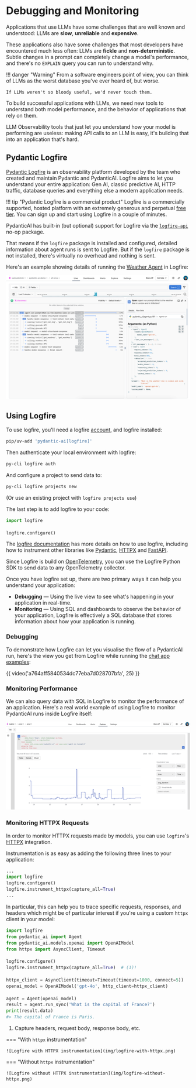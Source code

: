# Debugging and Monitoring

Applications that use LLMs have some challenges that are well known and understood: LLMs are **slow**, **unreliable** and **expensive**.

These applications also have some challenges that most developers have encountered much less often: LLMs are **fickle** and **non-deterministic**. Subtle changes in a prompt can completely change a model's performance, and there's no `EXPLAIN` query you can run to understand why.

!!! danger "Warning"
    From a software engineers point of view, you can think of LLMs as the worst database you've ever heard of, but worse.

    If LLMs weren't so bloody useful, we'd never touch them.

To build successful applications with LLMs, we need new tools to understand both model performance, and the behavior of applications that rely on them.

LLM Observability tools that just let you understand how your model is performing are useless: making API calls to an LLM is easy, it's building that into an application that's hard.

## Pydantic Logfire

[Pydantic Logfire](https://pydantic.dev/logfire) is an observability platform developed by the team who created and maintain Pydantic and PydanticAI. Logfire aims to let you understand your entire application: Gen AI, classic predictive AI, HTTP traffic, database queries and everything else a modern application needs.

!!! tip "Pydantic Logfire is a commercial product"
    Logfire is a commercially supported, hosted platform with an extremely generous and perpetual [free tier](https://pydantic.dev/pricing/).
    You can sign up and start using Logfire in a couple of minutes.

PydanticAI has built-in (but optional) support for Logfire via the [`logfire-api`](https://github.com/pydantic/logfire/tree/main/logfire-api) no-op package.

That means if the `logfire` package is installed and configured, detailed information about agent runs is sent to Logfire. But if the `logfire` package is not installed, there's virtually no overhead and nothing is sent.

Here's an example showing details of running the [Weather Agent](examples/weather-agent.md) in Logfire:

![Weather Agent Logfire](img/logfire-weather-agent.png)

## Using Logfire

To use logfire, you'll need a logfire [account](https://logfire.pydantic.dev), and logfire installed:

```bash
pip/uv-add 'pydantic-ai[logfire]'
```

Then authenticate your local environment with logfire:

```bash
py-cli logfire auth
```

And configure a project to send data to:

```bash
py-cli logfire projects new
```

(Or use an existing project with `logfire projects use`)

The last step is to add logfire to your code:

```python {title="adding_logfire.py"}
import logfire

logfire.configure()
```

The [logfire documentation](https://logfire.pydantic.dev/docs/) has more details on how to use logfire,
including how to instrument other libraries like [Pydantic](https://logfire.pydantic.dev/docs/integrations/pydantic/),
[HTTPX](https://logfire.pydantic.dev/docs/integrations/http-clients/httpx/) and [FastAPI](https://logfire.pydantic.dev/docs/integrations/web-frameworks/fastapi/).

Since Logfire is build on [OpenTelemetry](https://opentelemetry.io/), you can use the Logfire Python SDK to send data to any OpenTelemetry collector.

Once you have logfire set up, there are two primary ways it can help you understand your application:

* **Debugging** — Using the live view to see what's happening in your application in real-time.
* **Monitoring** — Using SQL and dashboards to observe the behavior of your application, Logfire is effectively a SQL database that stores information about how your application is running.

### Debugging

To demonstrate how Logfire can let you visualise the flow of a PydanticAI run, here's the view you get from Logfire while running the [chat app examples](examples/chat-app.md):

{{ video('a764aff5840534dc77eba7d028707bfa', 25) }}

### Monitoring Performance

We can also query data with SQL in Logfire to monitor the performance of an application. Here's a real world example of using Logfire to monitor PydanticAI runs inside Logfire itself:

![Logfire monitoring PydanticAI](img/logfire-monitoring-pydanticai.png)

### Monitoring HTTPX Requests

In order to monitor HTTPX requests made by models, you can use `logfire`'s [HTTPX](https://logfire.pydantic.dev/docs/integrations/http-clients/httpx/) integration.

Instrumentation is as easy as adding the following three lines to your application:

```py {title="instrument_httpx.py" test="skip" lint="skip"}
...
import logfire
logfire.configure()
logfire.instrument_httpx(capture_all=True)
...
```

In particular, this can help you to trace specific requests, responses, and headers which might be of particular interest if you're using a custom `httpx` client in your model:

```py {title="instrument_httpx_example.py", test="skip" lint="skip"}
import logfire
from pydantic_ai import Agent
from pydantic_ai.models.openai import OpenAIModel
from httpx import AsyncClient, Timeout

logfire.configure()
logfire.instrument_httpx(capture_all=True)  # (1)!

httpx_client = AsyncClient(timeout=Timeout(timeout=1000, connect=5))
openai_model = OpenAIModel('gpt-4o', http_client=httpx_client)

agent = Agent(openai_model)
result = agent.run_sync('What is the capital of France?')
print(result.data)
#> The capital of France is Paris.
```

1. Capture headers, request body, response body, etc.

=== "With `httpx` instrumentation"

    ![Logfire with HTTPX instrumentation](img/logfire-with-httpx.png)

=== "Without `httpx` instrumentation"

    ![Logfire without HTTPX instrumentation](img/logfire-without-httpx.png)
